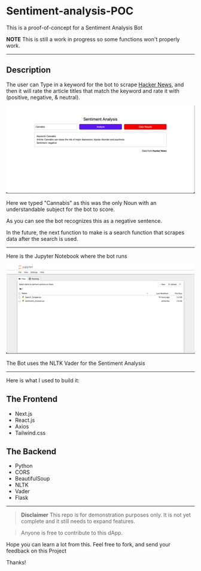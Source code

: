 # Sentiment-analysis-POC

This is a proof-of-concept for a Sentiment Analysis Bot

**NOTE** This is still a work in progress so some functions won't properly work. 
_______

## Description

The user can Type in a keyword for the bot to scrape [Hacker News](https://news.ycombinator.com/), and then it will rate the article titles that match the keyword and rate it with (positive, negative, & neutral).

![one input next to two buttons, analyze, & clear results with some results at the bottom](/public/SentimentFrontend.png)

Here we typed "Cannabis" as this was the only Noun with an understandable subject for the bot to score.

As you can see the bot recognizes this as a negative sentence.

In the future, the next function to make is a search function that scrapes data after the search is used.

____

Here is the Jupyter Notebook where the bot runs

![Two python files in a Jupyter Notebook App](/public/SentimentJupyter.png)

The Bot uses the NLTK Vader for the Sentiment Analysis

____

Here is what I used to build it:

## The Frontend

* Next.js
* React.js
* Axios
* Tailwind.css

## The Backend

* Python
* CORS
* BeautifulSoup
* NLTK
* Vader
* Flask

___

> **Disclaimer**
> This repo is for demonstration purposes only. It is not yet complete and it still needs to expand features. 

> Anyone is free to contribute to this dApp. 

Hope you can learn a lot from this.
Feel free to fork, and send your feedback on this Project

Thanks!
